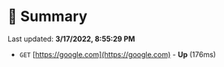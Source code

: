 # 📖 Summary
Last updated: **3/17/2022, 8:55:29 PM**

- `GET` [https://google.com](https://google.com) - **Up** (176ms)
